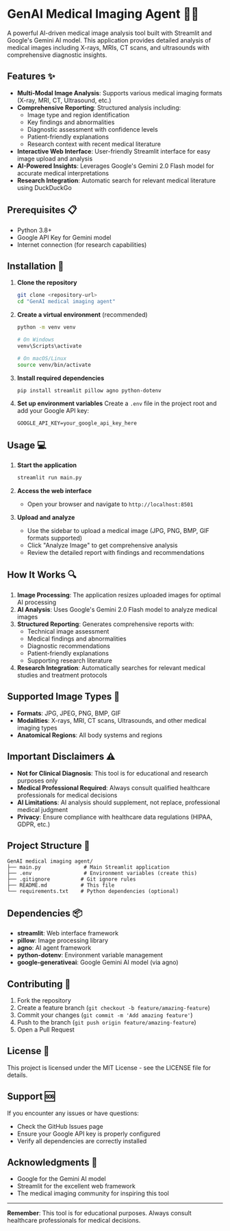 # GenAI Medical Imaging Agent 🏥📸

A powerful AI-driven medical image analysis tool built with Streamlit and Google's Gemini AI model. This application provides detailed analysis of medical images including X-rays, MRIs, CT scans, and ultrasounds with comprehensive diagnostic insights.

## Features ✨

- **Multi-Modal Image Analysis**: Supports various medical imaging formats (X-ray, MRI, CT, Ultrasound, etc.)
- **Comprehensive Reporting**: Structured analysis including:
  - Image type and region identification
  - Key findings and abnormalities
  - Diagnostic assessment with confidence levels
  - Patient-friendly explanations
  - Research context with recent medical literature
- **Interactive Web Interface**: User-friendly Streamlit interface for easy image upload and analysis
- **AI-Powered Insights**: Leverages Google's Gemini 2.0 Flash model for accurate medical interpretations
- **Research Integration**: Automatic search for relevant medical literature using DuckDuckGo

## Prerequisites 📋

- Python 3.8+
- Google API Key for Gemini model
- Internet connection (for research capabilities)

## Installation 🚀

1. **Clone the repository**
   ```bash
   git clone <repository-url>
   cd "GenAI medical imaging agent"
   ```

2. **Create a virtual environment** (recommended)
   ```bash
   python -m venv venv
   
   # On Windows
   venv\Scripts\activate
   
   # On macOS/Linux
   source venv/bin/activate
   ```

3. **Install required dependencies**
   ```bash
   pip install streamlit pillow agno python-dotenv
   ```

4. **Set up environment variables**
   Create a `.env` file in the project root and add your Google API key:
   ```
   GOOGLE_API_KEY=your_google_api_key_here
   ```

## Usage 💻

1. **Start the application**
   ```bash
   streamlit run main.py
   ```

2. **Access the web interface**
   - Open your browser and navigate to `http://localhost:8501`

3. **Upload and analyze**
   - Use the sidebar to upload a medical image (JPG, PNG, BMP, GIF formats supported)
   - Click "Analyze Image" to get comprehensive analysis
   - Review the detailed report with findings and recommendations

## How It Works 🔍

1. **Image Processing**: The application resizes uploaded images for optimal AI processing
2. **AI Analysis**: Uses Google's Gemini 2.0 Flash model to analyze medical images
3. **Structured Reporting**: Generates comprehensive reports with:
   - Technical image assessment
   - Medical findings and abnormalities
   - Diagnostic recommendations
   - Patient-friendly explanations
   - Supporting research literature
4. **Research Integration**: Automatically searches for relevant medical studies and treatment protocols

## Supported Image Types 📁

- **Formats**: JPG, JPEG, PNG, BMP, GIF
- **Modalities**: X-rays, MRI, CT scans, Ultrasounds, and other medical imaging types
- **Anatomical Regions**: All body systems and regions

## Important Disclaimers ⚠️

- **Not for Clinical Diagnosis**: This tool is for educational and research purposes only
- **Medical Professional Required**: Always consult qualified healthcare professionals for medical decisions
- **AI Limitations**: AI analysis should supplement, not replace, professional medical judgment
- **Privacy**: Ensure compliance with healthcare data regulations (HIPAA, GDPR, etc.)

## Project Structure 📂

```
GenAI medical imaging agent/
├── main.py              # Main Streamlit application
├── .env                 # Environment variables (create this)
├── .gitignore          # Git ignore rules
├── README.md           # This file
└── requirements.txt    # Python dependencies (optional)
```

## Dependencies 📦

- **streamlit**: Web interface framework
- **pillow**: Image processing library
- **agno**: AI agent framework
- **python-dotenv**: Environment variable management
- **google-generativeai**: Google Gemini AI model (via agno)

## Contributing 🤝

1. Fork the repository
2. Create a feature branch (`git checkout -b feature/amazing-feature`)
3. Commit your changes (`git commit -m 'Add amazing feature'`)
4. Push to the branch (`git push origin feature/amazing-feature`)
5. Open a Pull Request

## License 📄

This project is licensed under the MIT License - see the LICENSE file for details.

## Support 🆘

If you encounter any issues or have questions:
- Check the GitHub Issues page
- Ensure your Google API key is properly configured
- Verify all dependencies are correctly installed

## Acknowledgments 🙏

- Google for the Gemini AI model
- Streamlit for the excellent web framework
- The medical imaging community for inspiring this tool

---

**Remember**: This tool is for educational purposes. Always consult healthcare professionals for medical decisions. 